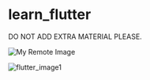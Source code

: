 # learn_flutter

DO NOT ADD EXTRA MATERIAL PLEASE.

![My Remote Image](https://www.dropbox.com/s/wshr8rdo0wvsi93/red-skull_32136-166.jpg?dl=0)

![flutter_image1](https://user-images.githubusercontent.com/25130682/204262278-4ed65f61-8c43-4725-8f99-5b292d939296.png)

